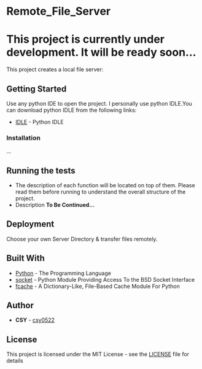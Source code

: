 # Remote_File_Server
# This project is currently under development. It will be ready soon...

This project creates a local file server: <br/>

## Getting Started

Use any python IDE to open the project. I personally use python IDLE.You can download python IDLE from the following links:
* [IDLE](https://www.python.org/downloads/) - Python IDLE

### Installation

...

## Running the tests

- The description of each function will be located on top of them. Please read them before running to understand the overall structure of the project. <br/>
- Description **To Be Continued...**

## Deployment

Choose your own Server Directory & transfer files remotely.

## Built With

* [Python](https://www.python.org/) - The Programming Language
* [socket](https://docs.python.org/3/library/socket.html) - Python Module Providing Access To the BSD Socket Interface
* [fcache](https://fcache.readthedocs.io/en/stable/) - A Dictionary-Like, File-Based Cache Module For Python

## Author

* **CSY** - [csy0522](https://github.com/csy0522)

## License

This project is licensed under the MIT License - see the [LICENSE](LICENSE) file for details
